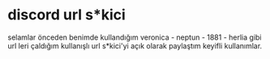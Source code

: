 # discord url s*kici
selamlar önceden benimde kullandığım veronica - neptun - 1881 - herlia gibi url leri çaldığım kullanışlı url s*kici'yi açık olarak paylaştım keyifli kullanımlar.
